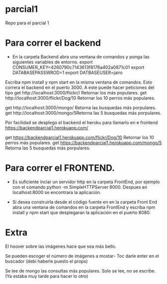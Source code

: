 # parcial1
Repo para el parcial 1

# Para correr el backend
* En la carpeta Backend abra una ventana de comandos y ponga las siguientes variables de entorno. 
export CONSUMER_KEY=4260790c7143613f8176a402a0871c01
export DATABASEPASSWROD=1
export DATBASEUSER=jairo

Escriba npm install y npm start en la misma ventana de comandos. Esto correra el backend en el puerto 3000.
A este puede hacer peticiones del tipo
get  http://localhost:3000/flickr/<Termino de busqueda>/<catidad> Retornar los <cantidad> <Termino de busqueda>  más populares.
get  http://localhost:3000/flickr/Dog/10 Retornar los 10 perros más populares.

get  http://localhost:3000/mongo/<cantidad> Retorna las <canitidad> busquedas más porpulares. 
get  http://localhost:3000/mongo/5Retorna las 5 busquedas más porpulares. 

Por facilidad se desplego el backend el heroku para llamarlo en e frontend
https://backendparcial1.herokuapp.com/

get  https://backendparcial1.herokuapp.com/flickr/Dog/10 Retornar los 10 perros más populares.
get  https://backendparcial1.herokuapp.com/mongo/5 Retorna las 5 busquedas más porpulares. 


# Para correr el FRONTEND.
* Es suficiente inciar un servidor http en la carpeta FrontEnd, por ejemplo con el comando  python -m SimpleHTTPServer 8000. Despues en localhost:8000 se encontrara la aplicación. 

* Si desea construirla desde el código fuente en en la carpeta Front End abra una ventana de comandos en la carpeta FrontEnd y escriba npm install y npm start que desplegaran la aplicación en el puerto 8080. 

# Extra
El hoover sobre las imágenes hace que sea más bello.

Se pueden escoger el número de imágenes a mostar- Toc darle enter en el buscador (debi haberle puesto el props)

Se lee de mongo las consultas más populares. Solo se lee, no se escribe. (Ya estaba muy tarde para hacer lo otro)
